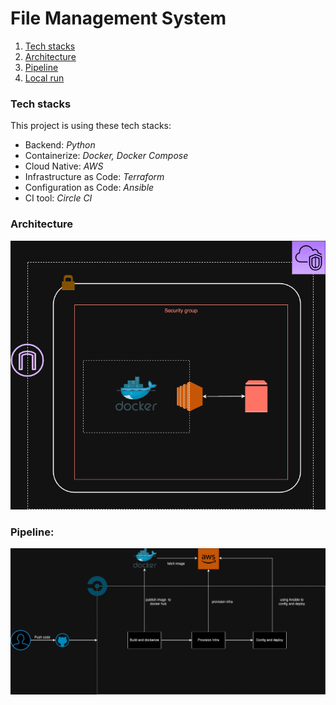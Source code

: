 # File Management System

1. [Tech stacks](#tech-stacks)
2. [Architecture](#architecture)
3. [Pipeline](#pipeline)
4. [Local run](./docs/local_run.md)

### Tech stacks
This project is using these tech stacks: 

- Backend: _Python_
- Containerize: _Docker, Docker Compose_
- Cloud Native: _AWS_
- Infrastructure as Code: _Terraform_
- Configuration as Code: _Ansible_
- CI tool: _Circle CI_

### Architecture

![alt text](./docs/architecture.png)


### Pipeline:

![alt text](./docs/pipeline.png)